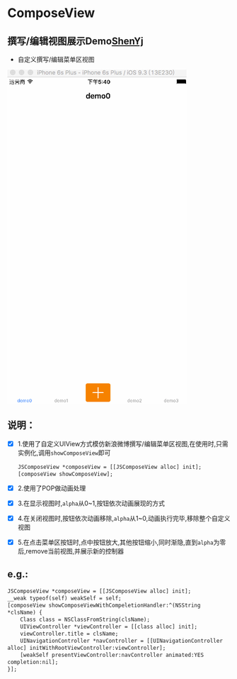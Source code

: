 # ComposeView

## 撰写/编辑视图展示Demo[ShenYj](https://github.com/ShenYj)

- 自定义撰写/编辑菜单区视图

![demo](https://github.com/ShenYj/ComposeView/blob/master/ComposeViewDemo.gif?raw=true)

## 说明：

- [x] 1.使用了自定义UIView方式模仿新浪微博撰写/编辑菜单区视图,在使用时,只需实例化,调用`showComposeView`即可<br>
    ```
    JSComposeView *composeView = [[JSComposeView alloc] init];
    [composeView showComposeView];
    ```
    
- [x] 2.使用了POP做动画处理<br>
- [x] 3.在显示视图时,`alpha`从0~1,按钮依次动画展现的方式<br>
- [x] 4.在关闭视图时,按钮依次动画移除,`alpha`从1~0,动画执行完毕,移除整个自定义视图<br>
- [x] 5.在点击菜单区按钮时,点中按钮放大,其他按钮缩小,同时渐隐,直到`alpha`为零后,remove当前视图,并展示新的控制器

## e.g.:
    JSComposeView *composeView = [[JSComposeView alloc] init];
    __weak typeof(self) weakSelf = self;
    [composeView showComposeViewWithCompeletionHandler:^(NSString *clsName) {
        Class class = NSClassFromString(clsName);
        UIViewController *viewController = [[class alloc] init];
        viewController.title = clsName;
        UINavigationController *navController = [[UINavigationController alloc] initWithRootViewController:viewController];
        [weakSelf presentViewController:navController animated:YES completion:nil];
    }];
    
